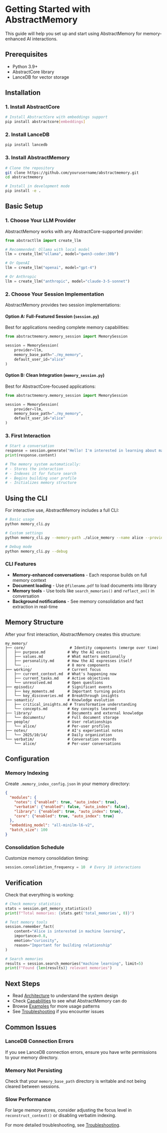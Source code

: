 # Getting Started with AbstractMemory

This guide will help you set up and start using AbstractMemory for memory-enhanced AI interactions.

## Prerequisites

- Python 3.9+
- AbstractCore library
- LanceDB for vector storage

## Installation

### 1. Install AbstractCore

```bash
# Install AbstractCore with embeddings support
pip install abstractcore[embeddings]
```

### 2. Install LanceDB

```bash
pip install lancedb
```

### 3. Install AbstractMemory

```bash
# Clone the repository
git clone https://github.com/yourusername/abstractmemory.git
cd abstractmemory

# Install in development mode
pip install -e .
```

## Basic Setup

### 1. Choose Your LLM Provider

AbstractMemory works with any AbstractCore-supported provider:

```python
from abstractllm import create_llm

# Recommended: Ollama with local model
llm = create_llm("ollama", model="qwen3-coder:30b")

# Or OpenAI
llm = create_llm("openai", model="gpt-4")

# Or Anthropic
llm = create_llm("anthropic", model="claude-3-5-sonnet")
```

### 2. Choose Your Session Implementation

AbstractMemory provides two session implementations:

#### Option A: Full-Featured Session (`session.py`)
Best for applications needing complete memory capabilities:

```python
from abstractmemory.memory_session import MemorySession

session = MemorySession(
    provider=llm,
    memory_base_path="./my_memory",
    default_user_id="alice"
)
```

#### Option B: Clean Integration (`memory_session.py`)  
Best for AbstractCore-focused applications:

```python
from abstractmemory.memory_session import MemorySession

session = MemorySession(
    provider=llm,
    memory_base_path="./my_memory",
    default_user_id="alice"
)
```

### 3. First Interaction

```python
# Start a conversation
response = session.generate("Hello! I'm interested in learning about machine learning.")
print(response.content)

# The memory system automatically:
# - Stores the interaction
# - Indexes it for future search
# - Begins building user profile
# - Initializes memory structure
```

## Using the CLI

For interactive use, AbstractMemory includes a full CLI:

```bash
# Basic usage
python memory_cli.py

# Custom settings
python memory_cli.py --memory-path ./alice_memory --name alice --provider ollama --model qwen3-coder:30b

# Debug mode
python memory_cli.py --debug
```

### CLI Features

- **Memory-enhanced conversations** - Each response builds on full memory context
- **Document loading** - Use `@filename.pdf` to load documents into library
- **Memory tools** - Use tools like `search_memories()` and `reflect_on()` in conversation
- **Background notifications** - See memory consolidation and fact extraction in real-time

## Memory Structure

After your first interaction, AbstractMemory creates this structure:

```
my_memory/
├── core/                    # Identity components (emerge over time)
│   ├── purpose.md          # Why the AI exists
│   ├── values.md           # What matters emotionally
│   ├── personality.md      # How the AI expresses itself
│   └── ...                 # 8 more components
├── working/                # Current focus
│   ├── current_context.md  # What's happening now
│   ├── current_tasks.md    # Active objectives
│   └── unresolved.md       # Open questions
├── episodic/               # Significant events
│   ├── key_moments.md      # Important turning points
│   └── key_discoveries.md  # Breakthrough insights
├── semantic/               # Knowledge evolution
│   ├── critical_insights.md # Transformative understanding
│   └── concepts.md         # Key concepts learned
├── library/                # Documents and external knowledge
│   └── documents/          # Full document storage
├── people/                 # User relationships
│   └── alice/              # Per-user profiles
├── notes/                  # AI's experiential notes
│   └── 2025/10/14/         # Daily organization
└── verbatim/               # Conversation records
    └── alice/              # Per-user conversations
```

## Configuration

### Memory Indexing

Create `.memory_index_config.json` in your memory directory:

```json
{
  "modules": {
    "notes": {"enabled": true, "auto_index": true},
    "verbatim": {"enabled": false, "auto_index": false},
    "library": {"enabled": true, "auto_index": true},
    "core": {"enabled": true, "auto_index": true}
  },
  "embedding_model": "all-minilm-l6-v2",
  "batch_size": 100
}
```

### Consolidation Schedule

Customize memory consolidation timing:

```python
session.consolidation_frequency = 10  # Every 10 interactions
```

## Verification

Check that everything is working:

```python
# Check memory statistics
stats = session.get_memory_statistics()
print(f"Total memories: {stats.get('total_memories', 0)}")

# Test memory tools
session.remember_fact(
    content="Alice is interested in machine learning",
    importance=0.8,
    emotion="curiosity",
    reason="Important for building relationship"
)

# Search memories
results = session.search_memories("machine learning", limit=5)
print(f"Found {len(results)} relevant memories")
```

## Next Steps

- Read [Architecture](architecture.md) to understand the system design
- Check [Capabilities](capabilities.md) to see what AbstractMemory can do
- Browse [Examples](examples.md) for more usage patterns
- See [Troubleshooting](troubleshooting.md) if you encounter issues

## Common Issues

### LanceDB Connection Errors
If you see LanceDB connection errors, ensure you have write permissions to your memory directory.

### Memory Not Persisting
Check that your `memory_base_path` directory is writable and not being cleared between sessions.

### Slow Performance
For large memory stores, consider adjusting the focus level in `reconstruct_context()` or disabling verbatim indexing.

For more detailed troubleshooting, see [Troubleshooting](troubleshooting.md).
